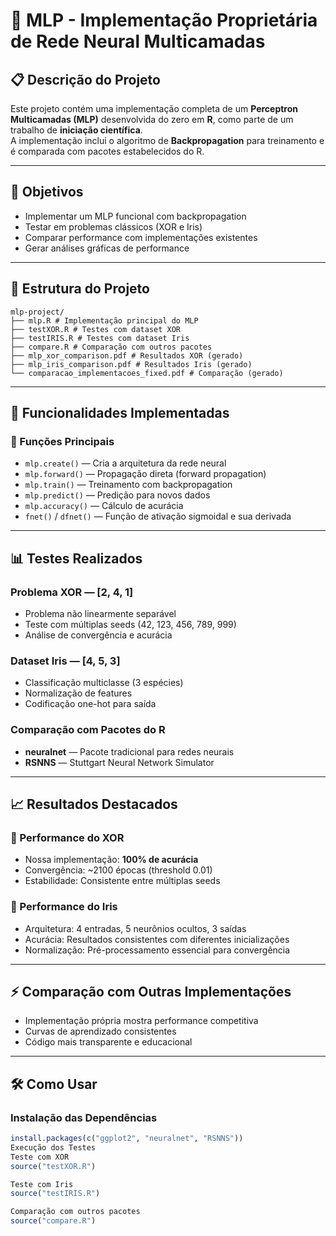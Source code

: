 # 🧠 MLP - Implementação Proprietária de Rede Neural Multicamadas

## 📋 Descrição do Projeto
Este projeto contém uma implementação completa de um **Perceptron Multicamadas (MLP)** desenvolvida do zero em **R**, como parte de um trabalho de **iniciação científica**.  
A implementação inclui o algoritmo de **Backpropagation** para treinamento e é comparada com pacotes estabelecidos do R.

---

## 🎯 Objetivos

- Implementar um MLP funcional com backpropagation  
- Testar em problemas clássicos (XOR e Iris)  
- Comparar performance com implementações existentes  
- Gerar análises gráficas de performance  

---

## 📁 Estrutura do Projeto
```
mlp-project/
├── mlp.R # Implementação principal do MLP
├── testXOR.R # Testes com dataset XOR
├── testIRIS.R # Testes com dataset Iris
├── compare.R # Comparação com outros pacotes
├── mlp_xor_comparison.pdf # Resultados XOR (gerado)
├── mlp_iris_comparison.pdf # Resultados Iris (gerado)
└── comparacao_implementacoes_fixed.pdf # Comparação (gerado)
```
---

## 🚀 Funcionalidades Implementadas

### 🔧 Funções Principais

- `mlp.create()` — Cria a arquitetura da rede neural  
- `mlp.forward()` — Propagação direta (forward propagation)  
- `mlp.train()` — Treinamento com backpropagation  
- `mlp.predict()` — Predição para novos dados  
- `mlp.accuracy()` — Cálculo de acurácia  
- `fnet()` / `dfnet()` — Função de ativação sigmoidal e sua derivada  

---

## 📊 Testes Realizados

### Problema XOR — [2, 4, 1]
- Problema não linearmente separável  
- Teste com múltiplas seeds (42, 123, 456, 789, 999)  
- Análise de convergência e acurácia  

### Dataset Iris — [4, 5, 3]
- Classificação multiclasse (3 espécies)  
- Normalização de features  
- Codificação one-hot para saída  

### Comparação com Pacotes do R
- **neuralnet** — Pacote tradicional para redes neurais  
- **RSNNS** — Stuttgart Neural Network Simulator  

---

## 📈 Resultados Destacados

### 🎯 Performance do XOR
- Nossa implementação: **100% de acurácia**  
- Convergência: ~2100 épocas (threshold 0.01)  
- Estabilidade: Consistente entre múltiplas seeds  

### 🌸 Performance do Iris
- Arquitetura: 4 entradas, 5 neurônios ocultos, 3 saídas  
- Acurácia: Resultados consistentes com diferentes inicializações  
- Normalização: Pré-processamento essencial para convergência  

---

## ⚡ Comparação com Outras Implementações

- Implementação própria mostra performance competitiva  
- Curvas de aprendizado consistentes  
- Código mais transparente e educacional  

---

## 🛠️ Como Usar

### Instalação das Dependências
```r
install.packages(c("ggplot2", "neuralnet", "RSNNS"))
Execução dos Testes
Teste com XOR
source("testXOR.R")

Teste com Iris
source("testIRIS.R")

Comparação com outros pacotes
source("compare.R")
